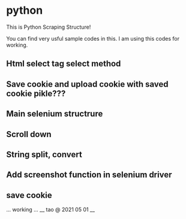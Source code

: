 # python
This is Python Scraping Structure!

You can find very usful sample codes in this.
I am using this codes for working.
## Html select tag select method
## Save cookie and upload cookie with saved cookie pikle???
## Main selenium structrure
## Scroll down
## String split, convert
## Add screenshot function in selenium driver
## save cookie
... working ...
__ tao @ 2021 05 01 __
